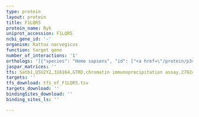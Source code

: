 ```yaml
---
type: protein
layout: protein
title: F1LQR5
protein_name: Ryk
uniprot_accession: F1LQR5
ncbi_gene_id: '-'
organism: Rattus norvegicus
function: target gene
number_of_interactions: '1'
orthologs: '[{"species": "Homo sapiens", "id": ["<a href=\"/protein/p34925\">P34925</a>"]}, {"species": "Danio rerio", "id": ["A2RRV7"]}, {"species": "Mus musculus", "id": ["<a href=\"/protein/q01887\">Q01887</a>"]}, {"species": "Caenorhabditis elegans", "id": ["<a href=\"/protein/g5egt9\">G5EGT9</a>"]}, {"species": "Drosophila melanogaster", "id": ["<a href=\"/protein/q27324\">Q27324</a>", "<a href=\"/protein/q9v422\">Q9V422</a>"]}]'
jaspar_matrices: ''
tfs: Satb1,Q5U2Y2,316164,GTRD,chromatin immunoprecipitation assay,27924024%5Buid%5D,No
targets: ''
tfs_download: tfs_of_F1LQR5.tsv
targets_download: ''
bindingSites_download: ''
binding_sites_ls: ''

---
```

